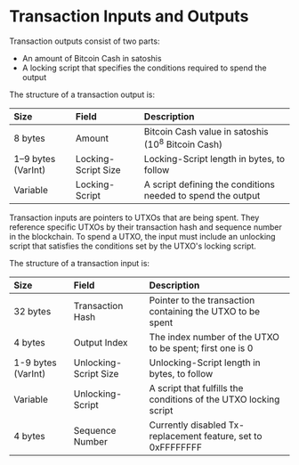 # Transaction Inputs and Outputs

Transaction outputs consist of two parts:
- An amount of Bitcoin Cash in satoshis
- A locking script that specifies the conditions required to spend the output

The structure of a transaction output is:

| Size               | Field               | Description                                                  |
| :----------------- | :------------------ | :----------------------------------------------------------- |
| 8 bytes            | Amount              | Bitcoin Cash value in satoshis (10<sup>8</sup> Bitcoin Cash) |
| 1–9 bytes (VarInt) | Locking-Script Size | Locking-Script length in bytes, to follow                    |
| Variable           | Locking-Script      | A script defining the conditions needed to spend the output  |

Transaction inputs are pointers to UTXOs that are being spent. They reference specific UTXOs by their transaction hash and sequence number in the blockchain. To spend a UTXO, the input must include an unlocking script that satisfies the conditions set by the UTXO's locking script.

The structure of a transaction input is:

| Size               | Field                 | Description                                                      |
| :----------------- | :-------------------- | :--------------------------------------------------------------- |
| 32 bytes           | Transaction Hash      | Pointer to the transaction containing the UTXO to be spent       |
| 4 bytes            | Output Index          | The index number of the UTXO to be spent; first one is 0         |
| 1-9 bytes (VarInt) | Unlocking-Script Size | Unlocking-Script length in bytes, to follow                      |
| Variable           | Unlocking-Script      | A script that fulfills the conditions of the UTXO locking script |
| 4 bytes            | Sequence Number       | Currently disabled Tx-replacement feature, set to 0xFFFFFFFF     |